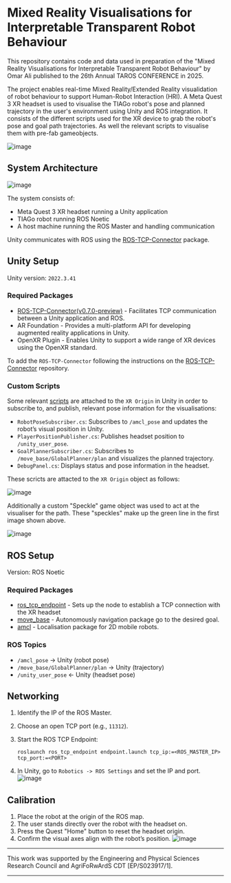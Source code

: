 # Mixed Reality Visualisations for Interpretable Transparent Robot Behaviour

This repository contains code and data used in preparation of the "Mixed Reality Visualisations for Interpretable Transparent Robot Behaviour" by Omar Ali published to the 26th Annual TAROS CONFERENCE in 2025.

The project enables real-time Mixed Reality/Extended Reality visualidation of robot behaviour to support Human-Robot Interaction (HRI). A Meta Quest 3 XR headset is used to visualise the TIAGo robot's pose and planned trajectory in the user's environment using Unity and ROS integration.
It consists of the different scripts used for the XR device to grab the robot's pose and goal path trajectories. As well the relevant scripts to visualise them with pre-fab gameobjects.

![image](https://github.com/user-attachments/assets/aa449ae7-bd66-4749-8088-a1e69c323e12)


## System Architecture

![image](https://github.com/user-attachments/assets/74f389c1-a1f5-4f8b-82ea-e3f7873a9705)

The system consists of:

* Meta Quest 3 XR headset running a Unity application
* TIAGo robot running ROS Noetic
* A host machine running the ROS Master and handling communication

Unity communicates with ROS using the [ROS-TCP-Connector](https://github.com/Unity-Technologies/ROS-TCP-Connector) package.

## Unity Setup

Unity version: `2022.3.41`

### Required Packages

* [ROS-TCP-Connector(v0.7.0-preview)](https://github.com/Unity-Technologies/ROS-TCP-Connector/) - Facilitates TCP communication between a Unity application and ROS.
* AR Foundation - Provides a multi-platform API for developing augmented reality applications in Unity.
* OpenXR Plugin - Enables Unity to support a wide range of XR devices using the OpenXR standard.

To add the `ROS-TCP-Connector` following the instructions on the [ROS-TCP-Connector](https://github.com/Unity-Technologies/ROS-TCP-Connector/) repository.

### Custom Scripts

Some relevant [scripts](https://github.com/LCAS/XRVis_for_robots/tree/main/UnityXRTiago/Assets/Scripts) are attached to the `XR Origin` in Unity in order to subscribe to, and publish, relevant pose information for the visualisations:
* `RobotPoseSubscriber.cs`: Subscribes to `/amcl_pose` and updates the robot’s visual position in Unity.
* `PlayerPositionPublisher.cs`: Publishes headset position to `/unity_user_pose`.
* `GoalPlannerSubscriber.cs`: Subscribes to `/move_base/GlobalPlanner/plan` and visualizes the planned trajectory.
* `DebugPanel.cs`: Displays status and pose information in the headset.

These scricts are attacted to the `XR Origin` object as follows:

![image](https://github.com/user-attachments/assets/7cef7d5e-118e-4580-ac54-a3e6c214d538)

Additionally a custom "Speckle" game object was used to act at the visualiser for the path. These "speckles" make up the green line in the first image shown above.

![image](https://github.com/user-attachments/assets/a01cc7dd-5dec-48d4-9aae-025a69b71410)

## ROS Setup

Version: ROS Noetic

### Required Packages

* [ros_tcp_endpoint](https://github.com/Unity-Technologies/ROS-TCP-Endpoint) - Sets up the node to establish a TCP connection with the XR headset
* [move_base](https://github.com/strawlab/navigation/tree/master/move_base) - Autonomously navigation package go to the desired goal.
* [amcl](https://github.com/strawlab/navigation/tree/master/amcl) - Localisation package for 2D mobile robots.

### ROS Topics

* `/amcl_pose` -> Unity (robot pose)
* `/move_base/GlobalPlanner/plan` -> Unity (trajectory)
* `/unity_user_pose` <- Unity (headset pose)

## Networking

1. Identify the IP of the ROS Master.
2. Choose an open TCP port (e.g., `11312`).
3. Start the ROS TCP Endpoint:

   ```
   roslaunch ros_tcp_endpoint endpoint.launch tcp_ip:=<ROS_MASTER_IP> tcp_port:=<PORT>
   ```
4. In Unity, go to `Robotics -> ROS Settings` and set the IP and port.
![image](https://github.com/user-attachments/assets/16e0d892-fa84-499f-9756-02956f4a62fe)

## Calibration

1. Place the robot at the origin of the ROS map.
2. The user stands directly over the robot with the headset on.
3. Press the Quest "Home" button to reset the headset origin.
4. Confirm the visual axes align with the robot’s position.
![image](https://github.com/user-attachments/assets/0f705d6a-7f13-4b5d-b9ad-7c164dac0f62)

---

This work was supported by the Engineering and Physical Sciences Research Council
and AgriFoRwArdS CDT [EP/S023917/1].

---
